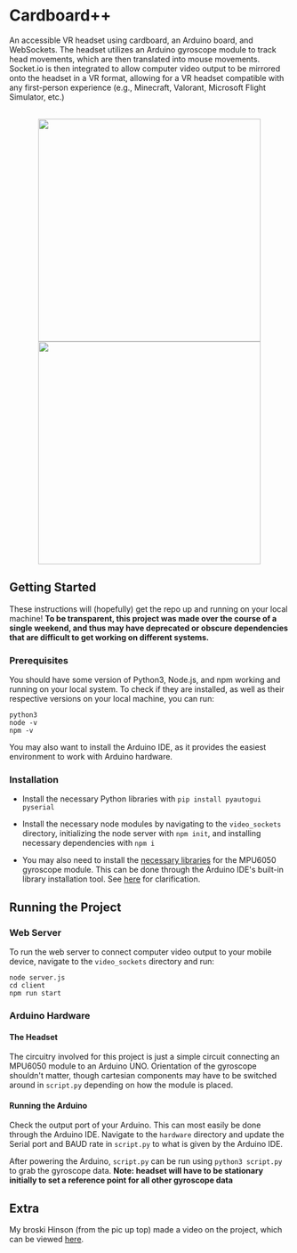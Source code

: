 # Cardboard++
An accessible VR headset using cardboard, an Arduino board, and WebSockets. The headset utilizes an Arduino gyroscope module to track head movements, which are then translated into mouse movements. Socket\.io is then integrated to allow computer video output to be mirrored onto the headset in a VR format, allowing for a VR headset compatible with any first-person experience (e.g., Minecraft, Valorant, Microsoft Flight Simulator, etc.)

<div align="center" markdown="1">
  <br/>
  <img width="400" src="https://github.com/nuggetbucket54/moneymoneyvr/assets/55860775/41f95616-9a06-4f9d-a93c-0df4a290a971"/>
  <img width="400" src="https://github.com/nuggetbucket54/moneymoneyvr/assets/55860775/f30a3214-9d48-49e6-ad54-f167f15fc698"/>
</div>

## Getting Started
These instructions will (hopefully) get the repo up and running on your local machine! **To be transparent, this project was made over the course of a single weekend, and thus may have deprecated or obscure dependencies that are difficult to get working on different systems.**

### Prerequisites
You should have some version of Python3, Node.js, and npm working and running on your local system. To check if they are installed, as well as their respective versions on your local machine, you can run:
```
python3
node -v
npm -v
```

You may also want to install the Arduino IDE, as it provides the easiest environment to work with Arduino hardware.

### Installation
- Install the necessary Python libraries with `pip install pyautogui pyserial`

- Install the necessary node modules by navigating to the `video_sockets` directory, initializing the node server with `npm init`, and installing necessary dependencies with `npm i`

- You may also need to install the [necessary libraries](https://www.arduino.cc/reference/en/libraries/mpu6050_light/) for the MPU6050 gyroscope module. This can be done through the Arduino IDE's built-in library installation tool. See [here](https://docs.arduino.cc/software/ide-v1/tutorials/installing-libraries/) for clarification.


## Running the Project
### Web Server
To run the web server to connect computer video output to your mobile device, navigate to the `video_sockets` directory and run:

```
node server.js
cd client
npm run start
```

### Arduino Hardware
#### The Headset
The circuitry involved for this project is just a simple circuit connecting an MPU6050 module to an Arduino UNO. Orientation of the gyroscope shouldn't matter, though cartesian components may have to be switched around in `script.py` depending on how the module is placed.

#### Running the Arduino
Check the output port of your Arduino. This can most easily be done through the Arduino IDE. Navigate to the `hardware` directory and update the Serial port and BAUD rate in `script.py` to what is given by the Arduino IDE.

After powering the Arduino, `script.py` can be run using `python3 script.py` to grab the gyroscope data.
**Note: headset will have to be stationary initially to set a reference point for all other gyroscope data**

## Extra
My broski Hinson (from the pic up top) made a video on the project, which can be viewed [here](https://www.youtube.com/watch?v=KP3yoWUXz70).


